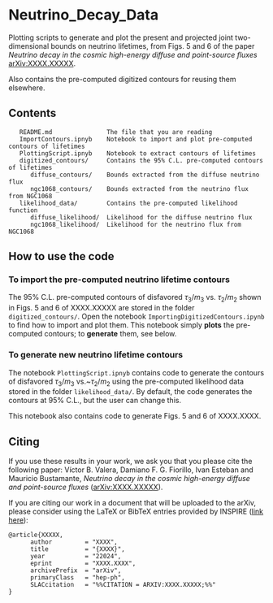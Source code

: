 # Neutrino_Decay_Data

Plotting scripts to generate and plot the present and projected joint two-dimensional bounds on neutrino lifetimes, from Figs. 5 and 6 of the paper *Neutrino decay in the cosmic high-energy diffuse and point-source fluxes* [arXiv:XXXX.XXXXX](http://arxiv.org/abs/XXXX.XXXXX).  

Also contains the pre-computed digitized contours for reusing them elsewhere.

## Contents
```
   README.md               The file that you are reading
   ImportContours.ipnyb    Notebook to import and plot pre-computed contours of lifetimes
   PlottingScript.ipnyb    Notebook to extract contours of lifetimes
   digitized_contours/     Contains the 95% C.L. pre-computed contours of lifetimes
      diffuse_contours/    Bounds extracted from the diffuse neutrino flux
      ngc1068_contours/    Bounds extracted from the neutrino flux from NGC1068
   likelihood_data/        Contains the pre-computed likelihood function
      diffuse_likelihood/  Likelihood for the diffuse neutrino flux
      ngc1068_likelihood/  Likelihood for the neutrino flux from NGC1068
```

## How to use the code

### To import the pre-computed neutrino lifetime contours

The 95% C.L. pre-computed contours of disfavored $\tau_3/m_3$ vs. $\tau_2/m_2$ shown in Figs. 5 and 6 of XXXX.XXXXX are stored in the folder `digitized_contours/`. Open the notebook `ImportingDigitizedContours.ipynb` to find how to import and plot them. This notebook simply __plots__ the pre-computed contours; to __generate__ them, see below.

### To generate new neutrino lifetime contours

The notebook `PlottingScript.ipnyb` contains code to generate the contours of disfavored $\tau_3/m_3$ vs.~$\tau_2/m_2$ using the pre-computed likelihood data stored in the folder `likelihood_data/`.  By default, the code generates the contours at 95% C.L., but the user can change this.

This notebook also contains code to generate Figs. 5 and 6 of XXXX.XXXX.

## Citing

If you use these results in your work, we ask you that you please cite the following paper: Víctor B. Valera, Damiano F. G. Fiorillo, Ivan Esteban and Mauricio Bustamante, *Neutrino decay in the cosmic high-energy diffuse and point-source fluxes* ([arXiv:XXXX.XXXXX](http://arxiv.org/abs/XXXX.XXXXX)).

If you are citing our work in a document that will be uploaded to the arXiv, please consider using the LaTeX or BibTeX entries provided by INSPIRE ([link here](http://inspirehep.net/record/XXXXX/export/hx)):
```
@article{XXXXX,
      author         = "XXXX",
      title          = "{XXXX}",
      year           = "22024",
      eprint         = "XXXX.XXXX",
      archivePrefix  = "arXiv",
      primaryClass   = "hep-ph",
      SLACcitation   = "%%CITATION = ARXIV:XXXX.XXXXX;%%"
}
```